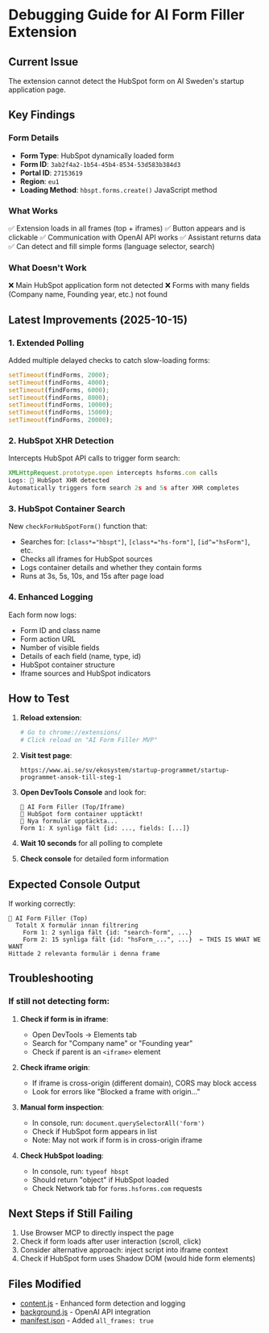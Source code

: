 # Debugging Guide for AI Form Filler Extension

## Current Issue

The extension cannot detect the HubSpot form on AI Sweden's startup application page.

## Key Findings

### Form Details
- **Form Type**: HubSpot dynamically loaded form
- **Form ID**: `3ab2f4a2-1b54-45b4-8534-53d583b384d3`
- **Portal ID**: `27153619`
- **Region**: `eu1`
- **Loading Method**: `hbspt.forms.create()` JavaScript method

### What Works
✅ Extension loads in all frames (top + iframes)
✅ Button appears and is clickable
✅ Communication with OpenAI API works
✅ Assistant returns data
✅ Can detect and fill simple forms (language selector, search)

### What Doesn't Work
❌ Main HubSpot application form not detected
❌ Forms with many fields (Company name, Founding year, etc.) not found

## Latest Improvements (2025-10-15)

### 1. Extended Polling
Added multiple delayed checks to catch slow-loading forms:
```javascript
setTimeout(findForms, 2000);
setTimeout(findForms, 4000);
setTimeout(findForms, 6000);
setTimeout(findForms, 8000);
setTimeout(findForms, 10000);
setTimeout(findForms, 15000);
setTimeout(findForms, 20000);
```

### 2. HubSpot XHR Detection
Intercepts HubSpot API calls to trigger form search:
```javascript
XMLHttpRequest.prototype.open intercepts hsforms.com calls
Logs: 🔔 HubSpot XHR detected
Automatically triggers form search 2s and 5s after XHR completes
```

### 3. HubSpot Container Search
New `checkForHubSpotForm()` function that:
- Searches for: `[class*="hbspt"]`, `[class*="hs-form"]`, `[id^="hsForm"]`, etc.
- Checks all iframes for HubSpot sources
- Logs container details and whether they contain forms
- Runs at 3s, 5s, 10s, and 15s after page load

### 4. Enhanced Logging
Each form now logs:
- Form ID and class name
- Form action URL
- Number of visible fields
- Details of each field (name, type, id)
- HubSpot container structure
- Iframe sources and HubSpot indicators

## How to Test

1. **Reload extension**:
   ```bash
   # Go to chrome://extensions/
   # Click reload on "AI Form Filler MVP"
   ```

2. **Visit test page**:
   ```
   https://www.ai.se/sv/ekosystem/startup-programmet/startup-programmet-ansok-till-steg-1
   ```

3. **Open DevTools Console** and look for:
   ```
   🚀 AI Form Filler (Top/Iframe)
   🔔 HubSpot form container upptäckt!
   🔔 Nya formulär upptäckta...
   Form 1: X synliga fält {id: ..., fields: [...]}
   ```

4. **Wait 10 seconds** for all polling to complete

5. **Check console** for detailed form information

## Expected Console Output

If working correctly:
```
🚀 AI Form Filler (Top)
  Totalt X formulär innan filtrering
    Form 1: 2 synliga fält {id: "search-form", ...}
    Form 2: 15 synliga fält {id: "hsForm_...", ...}  ← THIS IS WHAT WE WANT
Hittade 2 relevanta formulär i denna frame
```

## Troubleshooting

### If still not detecting form:

1. **Check if form is in iframe**:
   - Open DevTools → Elements tab
   - Search for "Company name" or "Founding year"
   - Check if parent is an `<iframe>` element

2. **Check iframe origin**:
   - If iframe is cross-origin (different domain), CORS may block access
   - Look for errors like "Blocked a frame with origin..."

3. **Manual form inspection**:
   - In console, run: `document.querySelectorAll('form')`
   - Check if HubSpot form appears in list
   - Note: May not work if form is in cross-origin iframe

4. **Check HubSpot loading**:
   - In console, run: `typeof hbspt`
   - Should return "object" if HubSpot loaded
   - Check Network tab for `forms.hsforms.com` requests

## Next Steps if Still Failing

1. Use Browser MCP to directly inspect the page
2. Check if form loads after user interaction (scroll, click)
3. Consider alternative approach: inject script into iframe context
4. Check if HubSpot form uses Shadow DOM (would hide form elements)

## Files Modified

- [content.js](content.js) - Enhanced form detection and logging
- [background.js](background.js) - OpenAI API integration
- [manifest.json](manifest.json) - Added `all_frames: true`
